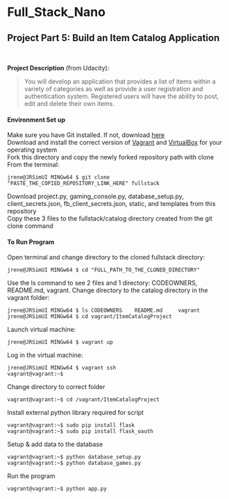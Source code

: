 # Full_Stack_Nano

<h2>Project Part 5: Build an Item Catalog Application</h2>
</br>
<p><strong>Project Description</strong> (from Udacity):</p>
<blockquote>
<p>You will develop an application that provides a list of items within a variety of categories as well as provide a user registration and authentication system. Registered users will have the ability to post, edit and delete their own items.</p>
</blockquote>
<h4>Environment Set up</h4>
<p>Make sure you have Git installed. If not, download <a href="https://git-scm.com/downloads" rel="nofollow">here</a> <br>
Download and install the correct version of <a href="https://www.vagrantup.com/downloads.html" rel="nofollow">Vagrant</a> and <a href="https://www.virtualbox.org/wiki/Downloads" rel="nofollow">VirtualBox</a> for your operating system <br>
Fork this directory and copy the newly forked repository path with clone <br>
From the terminal:</p>
<pre><code>jrene@JRSimUI MINGw64 $ git clone "PASTE_THE_COPIED_REPOSITORY_LINK_HERE" fullstack
</code></pre>
<p>Download project.py, gaming_console.py, database_setup.py, client_secrets.json, fb_client_secrets.json, static, and templates from this repository <br>
Copy these 3 files to the fullstack/catalog directory created from the git clone command</p>
<h4> To Run Program</h4>
<p>Open terminal and change directory to the cloned fullstack directory:</p>
<pre><code>jrene@JRSimUI MINGw64 $ cd "FULL_PATH_TO_THE_CLONED_DIRECTORY"
</code></pre>
<p>Use the ls command to see 2 files and 1 directory: CODEOWNERS, README.md, vagrant. Change directory to the catalog directory in the vagrant folder:</p>
<pre><code>jrene@JRSimUI MINGw64 $ ls CODEOWNERS    README.md     vagrant
jrene@JRSimUI MINGw64 $ cd vagrant/ItemCatalogProject
</code></pre>
<p>Launch virtual machine:</p>
<pre><code>jrene@JRSimUI MINGw64 $ vagrant up
</code></pre>
<p>Log in the virtual machine:</p>
<pre><code>jrene@JRSimUI MINGw64 $ vagrant ssh
vagrant@vagrant:~$
</code></pre>
<p>Change directory to correct folder</p>
<pre><code>vagrant@vagrant:~$ cd /vagrant/ItemCatalogProject
</code></pre>
<p>Install external python library required for script</p>
<pre><code>vagrant@vagrant:~$ sudo pip install flask
vagrant@vagrant:~$ sudo pip install flask_oauth
</code></pre>
<p>Setup &amp; add data to the database</p>
<pre><code>vagrant@vagrant:~$ python database_setup.py
vagrant@vagrant:~$ python database_games.py
</code></pre>
<p>Run the program</p>
<pre><code>vagrant@vagrant:~$ python app.py
</code></pre>
